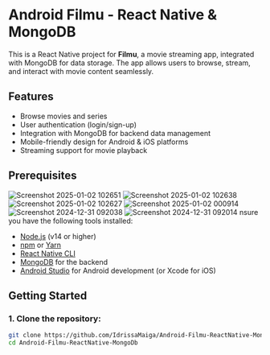 # Android Filmu - React Native & MongoDB

This is a React Native project for **Filmu**, a movie streaming app, integrated with MongoDB for data storage. The app allows users to browse, stream, and interact with movie content seamlessly.

## Features

- Browse movies and series
- User authentication (login/sign-up)
- Integration with MongoDB for backend data management
- Mobile-friendly design for Android & iOS platforms
- Streaming support for movie playback

## Prerequisites


![Screenshot 2025-01-02 102651](https://github.com/user-attachments/assets/10f6fd93-2053-42b0-b4fc-e5c943e08d93)
![Screenshot 2025-01-02 102638](https://github.com/user-attachments/assets/4990d4d0-fd32-480e-811d-e8889f4c2a94)
![Screenshot 2025-01-02 102627](https://github.com/user-attachments/assets/97ac96e9-e60a-42f2-8118-b76449b7d312)
![Screenshot 2025-01-02 000914](https://github.com/user-attachments/assets/07070013-d7d3-4bc1-8eb7-78e58ff75b8d)
![Screenshot 2024-12-31 092038](https://github.com/user-attachments/assets/b7354462-f94a-4139-a66e-0c0c2531a444)
![Screenshot 2024-12-31 092014](https://github.com/user-attachments/assets/813a6c25-4afa-4c8a-8535-8f778bd85215)
nsure you have the following tools installed:

- [Node.js](https://nodejs.org/) (v14 or higher)
- [npm](https://www.npmjs.com/) or [Yarn](https://yarnpkg.com/)
- [React Native CLI](https://reactnative.dev/docs/environment-setup)
- [MongoDB](https://www.mongodb.com/) for the backend
- [Android Studio](https://developer.android.com/studio) for Android development (or Xcode for iOS)

## Getting Started

### 1. Clone the repository:

```bash
git clone https://github.com/IdrissaMaiga/Android-Filmu-ReactNative-MongoDb.git
cd Android-Filmu-ReactNative-MongoDb
